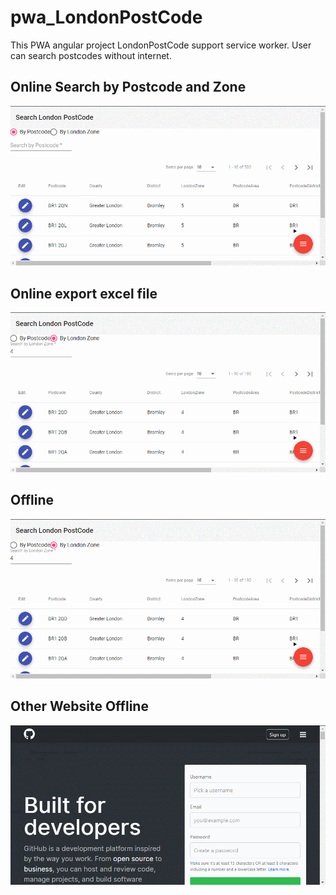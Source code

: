 # pwa_LondonPostCode
This PWA angular project LondonPostCode support service worker.
User can search postcodes without internet.


## Online Search by Postcode and Zone
![Demo pwa_LondonPostCode](https://github.com/rl-kanda1225/Github/blob/master/LondonPostCodeSearch.gif)

## Online export excel file
![Demo pwa_LondonPostCode](https://github.com/rl-kanda1225/Github/blob/master/LondonPostCodeExport.gif)


## Offline 
![Demo pwa_LondonPostCode](https://github.com/rl-kanda1225/Github/blob/master/LondonPostCodeOffline.gif "Offline Demo")

## Other Website Offline
![Demo pwa_LondonPostCode](https://github.com/rl-kanda1225/Github/blob/master/GithubOffline.gif)
